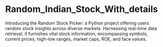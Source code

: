 # Random_Indian_Stock_With_details
Introducing the Random Stock Picker: a Python project offering users random stock insights across diverse markets. Harnessing real-time data retrieval, it furnishes vital stock information, encompassing symbols, current prices, high-low ranges, market caps, ROE, and face values.
